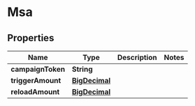 
# Msa

## Properties
Name | Type | Description | Notes
------------ | ------------- | ------------- | -------------
**campaignToken** | **String** |  | 
**triggerAmount** | [**BigDecimal**](BigDecimal.md) |  | 
**reloadAmount** | [**BigDecimal**](BigDecimal.md) |  | 



